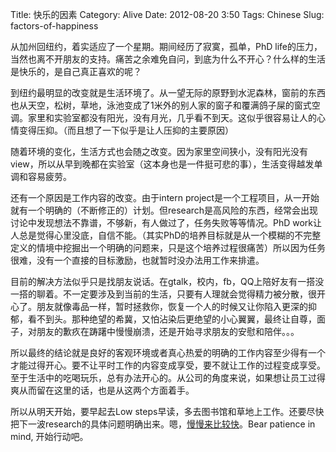 Title: 快乐的因素
Category: Alive
Date: 2012-08-20 3:50
Tags: Chinese
Slug: factors-of-happiness

从加州回纽约，着实适应了一个星期。期间经历了寂寞，孤单，PhD life的压力，当然也离不开朋友的支持。痛苦之余难免自问，到底为什么不开心？什么样的生活是快乐的，是自己真正喜欢的呢？

到纽约最明显的改变就是生活环境了。从一望无际的原野到水泥森林，窗前的东西也从天空，松树，草地，泳池变成了1米外的别人家的窗子和覆满鸽子屎的窗式空调。家里和实验室都没有阳光，没有月光，几乎看不到天。这似乎很容易让人的心情变得压抑。（而且想了一下似乎是让人压抑的主要原因）

随着环境的变化，生活方式也会随之改变。因为家里空间狭小，没有阳光没有view，所以从早到晚都在实验室（这本身也是一件挺可悲的事），生活变得越发单调和容易疲劳。

还有一个原因是工作内容的改变。由于intern project是一个工程项目，从一开始就有一个明确的（不断修正的）计划。但research是高风险的东西，经常会出现讨论中发现想法不靠谱，不够新，有人做过了，任务失败等等情况。PhD work让人总是觉得心里没底，自信不能。（其实PhD的培养目标就是从一个模糊的不完整定义的情境中挖掘出一个明确的问题来，只是这个培养过程很痛苦）所以因为任务很难，没有一个直接的目标激励，也就暂时没办法用工作来排遣。

目前的解决方法似乎只是找朋友说话。在gtalk，校内，fb，QQ上陪好友有一搭没一搭的聊着。不一定要涉及到当前的生活，只要有人理就会觉得精力被分散，很开心了。朋友就像毒品一样，暂时拯救你，恢复一个人的时候又让你陷入更深的抑郁，看不到头。那种绝望的希冀，又怕沾染后更绝望的小心翼翼，最终让自尊，面子，对朋友的歉疚在踌躇中慢慢崩溃，还是开始寻求朋友的安慰和陪伴。。。

所以最终的结论就是良好的客观环境或者真心热爱的明确的工作内容至少得有一个才能过得开心。要不让平时工作的内容变成享受，要不就让工作的过程变成享受。至于生活中的吃喝玩乐，总有办法开心的。从公司的角度来说，如果想让员工过得爽从而留在这里的话，也是从这两个方面着手。

所以从明天开始，要早起去Low steps早读，多去图书馆和草地上工作。还要尽快把下一波research的具体问题明确出来。嗯，[慢慢来比较快](https://yage.ai/man-man-lai-bi-jiao-kuai.html)。Bear patience in mind, 开始行动吧。